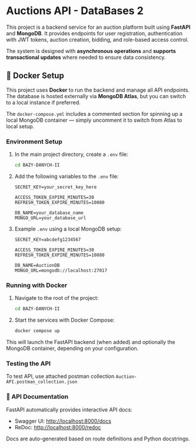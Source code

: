 # Auctions API - DataBases 2

This project is a backend service for an auction platform built using **FastAPI** and **MongoDB**. It provides endpoints for user registration, authentication with JWT tokens, auction creation, bidding, and role-based access control.

The system is designed with **asynchronous operations** and **supports transactional updates** where needed to ensure data consistency.

## 🐳 Docker Setup

This project uses **Docker** to run the backend and manage all API endpoints. The database is hosted externally via **MongoDB Atlas**, but you can switch to a local instance if preferred.

The `docker-compose.yml` includes a commented section for spinning up a local MongoDB container — simply uncomment it to switch from Atlas to local setup.

### Environment Setup

1. In the main project directory, create a `.env` file:

   ```sh
   cd BAZY-DANYCH-II
   ```

2. Add the following variables to the `.env` file:

   ```env
   SECRET_KEY=your_secret_key_here

   ACCESS_TOKEN_EXPIRE_MINUTES=30
   REFRESH_TOKEN_EXPIRE_MINUTES=10080

   DB_NAME=your_database_name
   MONGO_URL=your_database_url
   ```

3. Example `.env` using a local MongoDB setup:

   ```env
   SECRET_KEY=abcdefg1234567

   ACCESS_TOKEN_EXPIRE_MINUTES=30
   REFRESH_TOKEN_EXPIRE_MINUTES=10080

   DB_NAME=AuctionDB
   MONGO_URL=mongodb://localhost:27017
   ```

### Running with Docker

1. Navigate to the root of the project:

   ```sh
   cd BAZY-DANYCH-II
   ```

2. Start the services with Docker Compose:

   ```sh
   docker compose up
   ```

This will launch the FastAPI backend (when added) and optionally the MongoDB container, depending on your configuration.

### Testing the API

To test API, use attached postman collection
`Auction-API.postman_collection.json`

### 📄 API Documentation

FastAPI automatically provides interactive API docs:

- Swagger UI: [http://localhost:8000/docs](http://localhost:8000/docs)  
- ReDoc: [http://localhost:8000/redoc](http://localhost:8000/redoc)

Docs are auto-generated based on route definitions and Python docstrings.